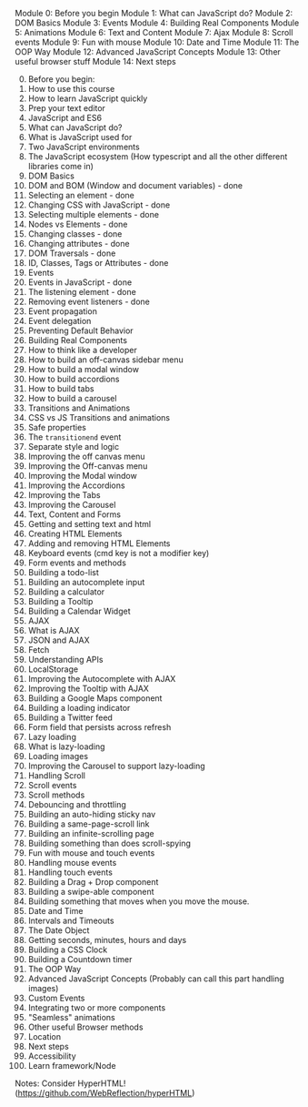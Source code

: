 Module 0: Before you begin
Module 1: What can JavaScript do?
Module 2: DOM Basics
Module 3: Events
Module 4: Building Real Components
Module 5: Animations
Module 6: Text and Content
Module 7: Ajax
Module 8: Scroll events
Module 9: Fun with mouse
Module 10: Date and Time
Module 11: The OOP Way
Module 12: Advanced JavaScript Concepts
Module 13: Other useful browser stuff
Module 14: Next steps

0. Before you begin:
  1. How to use this course
  2. How to learn JavaScript quickly
  3. Prep your text editor
  4. JavaScript and ES6
1. What can JavaScript do?
  1. What is JavaScript used for
  2. Two JavaScript environments
  3. The JavaScript ecosystem (How typescript and all the other different libraries come in)
2. DOM Basics
  1. DOM and BOM (Window and document variables) - done
  2. Selecting an element - done
  3. Changing CSS with JavaScript - done
  4. Selecting multiple elements - done
  5. Nodes vs Elements - done
  6. Changing classes - done
  7. Changing attributes - done
  8. DOM Traversals - done
  9. ID, Classes, Tags or Attributes - done
3. Events
  1. Events in JavaScript - done
  2. The listening element - done
  3. Removing event listeners - done
  4. Event propagation
  5. Event delegation
  6. Preventing Default Behavior
4. Building Real Components
  1. How to think like a developer
  2. How to build an off-canvas sidebar menu
  3. How to build a modal window
  4. How to build accordions
  5. How to build tabs
  6. How to build a carousel
5. Transitions and Animations
  1. CSS vs JS Transitions and animations
  2. Safe properties
  3. The `transitionend` event
  4. Separate style and logic
  5. Improving the off canvas menu
  6. Improving the Off-canvas menu
  7. Improving the Modal window
  8. Improving the Accordions
  9. Improving the Tabs
  10. Improving the Carousel
6. Text, Content and Forms
  1. Getting and setting text and html
  2. Creating HTML Elements
  3. Adding and removing HTML Elements
  4. Keyboard events (cmd key is not a modifier key)
  5. Form events and methods
  6. Building a todo-list
  7. Building an autocomplete input
  8. Building a calculator
  7. Building a Tooltip
  8. Building a Calendar Widget
6. AJAX
  1. What is AJAX
  2. JSON and AJAX
  3. Fetch
  4. Understanding APIs
  5. LocalStorage
  6. Improving the Autocomplete with AJAX
  7. Improving the Tooltip with AJAX
  8. Building a Google Maps component
  9. Building a loading indicator
  10. Building a Twitter feed
  11. Form field that persists across refresh
7. Lazy loading
  1. What is lazy-loading
  2. Loading images
  3. Improving the Carousel to support lazy-loading
8. Handling Scroll
  1. Scroll events
  2. Scroll methods
  3. Debouncing and throttling
  4. Building an auto-hiding sticky nav
  5. Building a same-page-scroll link
  6. Building an infinite-scrolling page
  7. Building something than does scroll-spying
9. Fun with mouse and touch events
  1. Handling mouse events
  2. Handling touch events
  3. Building a Drag + Drop component
  4. Building a swipe-able component
  5. Building something that moves when you move the mouse.
10. Date and Time
  1. Intervals and Timeouts
  2. The Date Object
  3. Getting seconds, minutes, hours and days
  4. Building a CSS Clock
  5. Building a Countdown timer
11. The OOP Way
12. Advanced JavaScript Concepts (Probably can call this part handling images)
  1. Custom Events
  2. Integrating two or more components
  3. "Seamless" animations
13. Other useful Browser methods
  2. Location
14. Next steps
  1. Accessibility
  2. Learn framework/Node

Notes: Consider HyperHTML! (https://github.com/WebReflection/hyperHTML)
